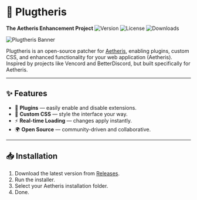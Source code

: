 # 🌌 Plugtheris
**The Aetheris Enhancement Project**
![Version](https://img.shields.io/github/v/release/unixetp/Plugtheris)
![License](https://img.shields.io/github/license/unixetp/Plugtheris)
![Downloads](https://img.shields.io/github/downloads/unixetp/Plugtheris/total)


![Plugtheris Banner](images/banner.png)

Plugtheris is an open-source patcher for [Aetheris](#), enabling plugins, custom CSS, and enhanced functionality for your web application (Aetheris).  
Inspired by projects like Vencord and BetterDiscord, but built specifically for Aetheris.  

---

## ✨ Features
- 🔌 **Plugins** — easily enable and disable extensions.
- 🎨 **Custom CSS** — style the interface your way.
- ⚡ **Real-time Loading** — changes apply instantly.
- 🌍 **Open Source** — community-driven and collaborative.

---

## 📥 Installation
1. Download the latest version from [Releases](#).
2. Run the installer.
3. Select your Aetheris installation folder.
4. Done.
